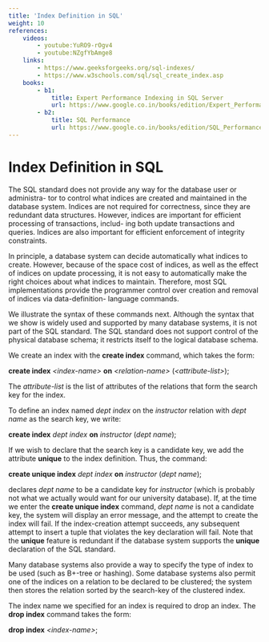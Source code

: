 ```yaml
---
title: 'Index Definition in SQL'
weight: 10
references:
    videos:
        - youtube:YuRO9-rOgv4
        - youtube:NZgfYbAmge8
    links:
        - https://www.geeksforgeeks.org/sql-indexes/
        - https://www.w3schools.com/sql/sql_create_index.asp
    books:
        - b1:
            title: Expert Performance Indexing in SQL Server 
            url: https://www.google.co.in/books/edition/Expert_Performance_Indexing_in_SQL_Serve/nvLpCgAAQBAJ?hl=en&gbpv=0
        - b2:
            title: SQL Performance
            url: https://www.google.co.in/books/edition/SQL_Performance_Explained/Wi-xNAEACAAJ?hl=en
---
```


# Index Definition in SQL

The SQL standard does not provide any way for the database user or administra- tor to control what indices are created and maintained in the database system. Indices are not required for correctness, since they are redundant data structures. However, indices are important for efficient processing of transactions, includ- ing both update transactions and queries. Indices are also important for efficient enforcement of integrity constraints.

In principle, a database system can decide automatically what indices to create. However, because of the space cost of indices, as well as the effect of indices on update processing, it is not easy to automatically make the right choices about what indices to maintain. Therefore, most SQL implementations provide the programmer control over creation and removal of indices via data-definition- language commands.

We illustrate the syntax of these commands next. Although the syntax that we show is widely used and supported by many database systems, it is not part of the SQL standard. The SQL standard does not support control of the physical database schema; it restricts itself to the logical database schema.

We create an index with the **create index** command, which takes the form:  


**create index** _<_index-name_\>_ **on** _<_relation-name_\>_ (_<_attribute-list_\>_);

The _attribute-list_ is the list of attributes of the relations that form the search key for the index.

To define an index named _dept index_ on the _instructor_ relation with _dept name_ as the search key, we write:

**create index** _dept index_ **on** _instructor_ (_dept name_);

If we wish to declare that the search key is a candidate key, we add the attribute **unique** to the index definition. Thus, the command:

**create unique index** _dept index_ **on** _instructor_ (_dept name_);

declares _dept name_ to be a candidate key for _instructor_ (which is probably not what we actually would want for our university database). If, at the time we enter the **create unique index** command, _dept name_ is not a candidate key, the system will display an error message, and the attempt to create the index will fail. If the index-creation attempt succeeds, any subsequent attempt to insert a tuple that violates the key declaration will fail. Note that the **unique** feature is redundant if the database system supports the **unique** declaration of the SQL standard.

Many database systems also provide a way to specify the type of index to be used (such as B+-tree or hashing). Some database systems also permit one of the indices on a relation to be declared to be clustered; the system then stores the relation sorted by the search-key of the clustered index.

The index name we specified for an index is required to drop an index. The **drop index** command takes the form:

**drop index** _<_index-name_\>_;

